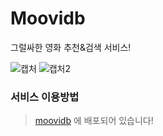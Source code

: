 # Moovidb
그럴싸한 영화 추천&검색 서비스!

![캡처](https://user-images.githubusercontent.com/62737839/183240345-984d133d-8955-45e8-a932-0131ae15ecf7.PNG)
![캡처2](https://user-images.githubusercontent.com/62737839/183240348-68cacea8-6d05-4c26-afc4-0af897ada7e2.PNG)

### 서비스 이용방법
> [moovidb](https://moovidb-minmoong.vercel.app) 에 배포되어 있습니다!
